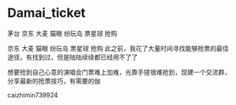 # Damai_ticket
茅台 京东 大麦 猫眼 纷玩岛 票星球 抢购

京东 大麦 猫眼 纷玩岛 票星球 抢购 此之前，我花了大量时间寻找能够抢票的最佳途径，有找到过，但是陆陆续续都已经用不了了

想要抢到自己心意的演唱会门票难上加难，光靠手搓很难抢到，现建一个交流群，分享最新的抢票技巧，有需要的伽

caizhimin739924

